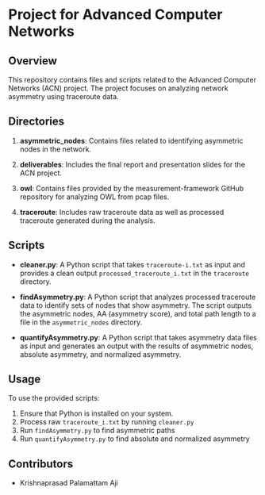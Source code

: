# Project for Advanced Computer Networks

## Overview

This repository contains files and scripts related to the Advanced Computer Networks (ACN) project. The project focuses on analyzing network asymmetry using traceroute data.

## Directories

1. **asymmetric_nodes**: Contains files related to identifying asymmetric nodes in the network.

2. **deliverables**: Includes the final report and presentation slides for the ACN project.

3. **owl**: Contains files provided by the measurement-framework GitHub repository for analyzing OWL from pcap files.

4. **traceroute**: Includes raw traceroute data as well as processed traceroute generated during the analysis.

## Scripts

- **cleaner.py**: A Python script that takes `traceroute-i.txt` as input and provides a clean output `processed_traceroute_i.txt` in the `traceroute` directory.

- **findAsymmetry.py**: A Python script that analyzes processed traceroute data to identify sets of nodes that show asymmetry. The script outputs the asymmetric nodes, AA (asymmetry score), and total path length to a file in the `asymmetric_nodes` directory.

- **quantifyAsymmetry.py**: A Python script that takes asymmetry data files as input and generates an output with the results of asymmetric nodes, absolute asymmetry, and normalized asymmetry.

## Usage

To use the provided scripts:

1. Ensure that Python is installed on your system.
2. Process raw `traceroute_i.txt` by running `cleaner.py`
3. Run `findAsymmetry.py` to find asymmetric paths
4. Run `quantifyAsymmetry.py` to find absolute and normalized asymmetry

## Contributors

- Krishnaprasad Palamattam Aji

